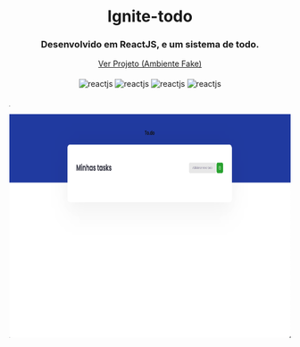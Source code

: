 <div>
    <h1 align="center">Ignite-todo</h1>
  </div>
    <h3 align="center">Desenvolvido em ReactJS, e um sistema de todo.</h3>
   <div align="center"> 
   <a href="https://ig-todo-guih58.netlify.app/" align="center" >Ver Projeto (Ambiente Fake)</a>
   </div>
   
    
  <div align="center" valign="top"><br>
  
   <img align="center" alt="reactjs" height="35" width="110" src="https://img.shields.io/badge/React-20232A?style=for-the-badge&logo=react&logoColor=61DAFB">
   <img align="center" alt="reactjs" height="35" width="110" src="https://img.shields.io/badge/HTML5-E34F26?style=for-the-badge&logo=html5&logoColor=white">
    <img align="center" alt="reactjs" height="35" width="110" src="https://img.shields.io/badge/CSS3-1572B6?style=for-the-badge&logo=css3&logoColor=white">
    <img align="center" alt="reactjs" height="35" width="110" src="https://img.shields.io/badge/TypeScript-007ACC?style=for-the-badge&logo=typescript&logoColor=white">
  </div><br>

 
 <hr width="1" />


  <div align="center">
      <img align="center" height="400em" src="https://github.com/guih58/Ignite-todo/blob/main/public/img.png?raw=true"/>
  </div>
  
 
